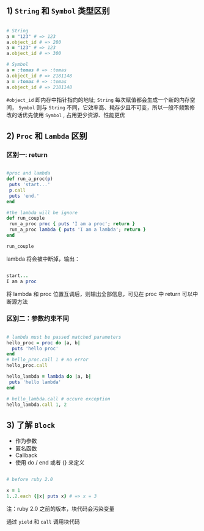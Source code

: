 ## 1) `String` 和 `Symbol` 类型区别

``` ruby

# String
a = "123" # => 123
a.object_id # => 280
a = "123" # => 123
a.object_id # => 300

# Symbol
a = :tomas # => :tomas
a.object_id # => 2181148
a = :tomas # => :tomas
a.object_id # => 2181148

```

 `#object_id` 即内存中指针指向的地址; `String` 每次赋值都会生成一个新的内存空间， `Symbol` 则与 `String` 不同，它效率高、耗存少且不可变，所以一般不频繁修改的话优先使用 `Symbol` , 占用更少资源、性能更优
 
 
 ## 2) `Proc` 和 `Lambda` 区别
 
 ### 区别一: return

 ``` ruby 

#proc and lambda
def run_a_proc(p)
  puts 'start...'
  p.call
  puts 'end.'
end

#the lambda will be ignore
def run_couple
  run_a_proc proc { puts 'I am a proc'; return }
  run_a_proc lambda { puts 'I am a lambda'; return }
end

run_couple

 ```
 
 lambda 将会被中断掉，输出：
 
 ``` ruby
 
 start...
 I am a proc
 
 ```
 
 将 lambda 和 proc 位置互调后，则输出全部信息，可见在 proc 中 return 可以中断源方法
 
 ### 区别二：参数约束不同
 
 ``` ruby
 
 # lambda must be passed matched parameters
 hello_proc = proc do |a, b|
   puts 'hello proc'
 end
 # hello_proc.call 1 # no error
 hello_proc.call
 
 hello_lambda = lambda do |a, b|
  puts 'hello lambda'
 end

 # hello_lambda.call # occure exception
 hello_lambda.call 1, 2
 
 ```
 
 ## 3) 了解 `Block` 
 
 - 作为参数
 - 匿名函数
 - Callback
 - 使用 do / end 或者 {} 来定义

 ``` ruby
 
 # before ruby 2.0
 
 x = 1
 1..2.each {|x| puts x} # => x = 3
 
 ```
 
 注：ruby 2.0 之前的版本，块代码会污染变量
 
 通过 `yield` 和 `call` 调用块代码 
